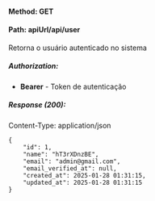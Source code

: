 #### Method: **GET**
#### Path: **apiUrl/api/user**
Retorna o usuário autenticado no sistema

##### Authorization:
*   **Bearer** - Token de autenticação

##### Response (200):
Content-Type: application/json
```
{
	"id": 1,
	"name": "hT3rXDnzBE",
	"email": "admin@gmail.com",
	"email_verified_at": null,
	"created_at": 2025-01-28 01:31:15,
	"updated_at": 2025-01-28 01:31:15
}
```